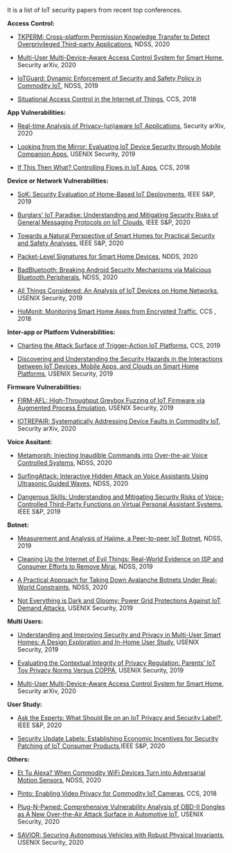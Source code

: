 It is a list of IoT security papers from recent top conferences. 

**Access Control:**
- [TKPERM: Cross-platform Permission Knowledge Transfer to Detect Overprivileged Third-party Applications](https://www.ndss-symposium.org/wp-content/uploads/2020/02/24287-paper.pdf), NDSS, 2020

- [Multi-User Multi-Device-Aware Access Control System for Smart Home](https://arxiv.org/pdf/1911.10186.pdf), Security arXiv, 2020

- [IoTGuard: Dynamic Enforcement of Security and Safety Policy in Commodity IoT](https://www.ndss-symposium.org/wp-content/uploads/2019/02/ndss2019_07A-1_Celik_paper.pdf), NDSS, 2019

- [Situational Access Control in the Internet of Things](https://www.cs.cornell.edu/~shmat/shmat_ccs18.pdf), CCS, 2018


**App Vulnerabilities:**
- [Real-time Analysis of Privacy-(un)aware IoT Applications](https://arxiv.org/pdf/1911.10461.pdf), Security arXiv, 2020

- [Looking from the Mirror: Evaluating IoT Device Security through Mobile Companion Apps](https://www.usenix.org/system/files/sec19-wang-xueqiang_0.pdf), USENIX Security, 2019

- [If This Then What? Controlling Flows in IoT Apps](https://www.cse.chalmers.se/~andrei/ccs18.pdf), CCS, 2018


**Device or Network Vulnerabilities:**
- [SoK: Security Evaluation of Home-Based IoT Deployments](https://astrolavos.gatech.edu/articles/sok_sp19.pdf), IEEE S&P, 2019

- [Burglars' IoT Paradise: Understanding and Mitigating Security Risks of General Messaging Protocols on IoT Clouds](http://homes.sice.indiana.edu/luyixing/bib/oakland20-mqtt.pdf), IEEE S&P, 2020

- [Towards a Natural Perspective of Smart Homes for Practical Security and Safety Analyses](https://www.adwaitnadkarni.com/pdf/manandhar-oakland20.pdf), IEEE S&P, 2020

- [Packet-Level Signatures for Smart Home Devices](https://www.ndss-symposium.org/wp-content/uploads/2020/02/24097-paper.pdf), NDDS, 2020

- [BadBluetooth: Breaking Android Security Mechanisms via Malicious Bluetooth Peripherals](https://www.ndss-symposium.org/wp-content/uploads/2019/02/ndss2019_06B-4_Xu_paper.pdf), NDSS, 2020

- [All Things Considered: An Analysis of IoT Devices on Home Networks](https://www.usenix.org/system/files/sec19-kumar-deepak_0.pdf), USENIX Security, 2019

- [HoMonit: Monitoring Smart Home Apps from Encrypted Traffic](http://web.cse.ohio-state.edu/~zhang.5840/assets/CCS2018/ccs18.pdf), CCS , 2018

**Inter-app or Platform Vulnerabilities:**
- [Charting the Attack Surface of Trigger-Action IoT Platforms](https://adambates.org/documents/Wang_Ccs19.pdf), CCS, 2019


- [Discovering and Understanding the Security Hazards in the Interactions between IoT Devices, Mobile Apps, and Clouds on Smart Home Platforms](https://www.usenix.org/system/files/sec19-zhou.pdf), USENIX Security, 2019


**Firmware Vulnerabilities:**
- [FIRM-AFL: High-Throughput Greybox Fuzzing of IoT Firmware via Augmented Process Emulation](https://www.usenix.org/system/files/sec19-zheng_0.pdf), USENIX Security, 2019

- [IOTREPAIR: Systematically Addressing Device Faults in Commodity IoT](https://arxiv.org/pdf/2002.07641.pdf), Security arXiv, 2020


**Voice Assitant:**
- [Metamorph: Injecting Inaudible Commands into Over-the-air Voice Controlled Systems](https://www.ndss-symposium.org/wp-content/uploads/2020/02/23055-paper.pdf), NDSS, 2020

- [SurfingAttack: Interactive Hidden Attack on Voice Assistants Using Ultrasonic Guided Waves](https://www.ndss-symposium.org/wp-content/uploads/2020/02/24068-paper.pdf), NDSS, 2020

- [Dangerous Skills: Understanding and Mitigating Security Risks of Voice-Controlled Third-Party Functions on Virtual Personal Assistant Systems](https://xianghang.me/files/voice_assistant.pdf), IEEE S&P, 2019


**Botnet:**
- [Measurement and Analysis of Hajime, a Peer-to-peer IoT Botnet](https://www.ndss-symposium.org/wp-content/uploads/2019/02/ndss2019_02B-3_Herwig_paper.pdf), NDSS, 2019

- [Cleaning Up the Internet of Evil Things: Real-World Evidence on ISP and Consumer Efforts to Remove Mirai](https://www.ndss-symposium.org/wp-content/uploads/2019/02/ndss2019_02B-2_Cetin_paper.pdf), NDSS, 2019

- [A Practical Approach for Taking Down Avalanche Botnets Under Real-World Constraints](https://www.ndss-symposium.org/wp-content/uploads/2020/02/24161-paper.pdf), NDSS, 2020

- [Not Everything is Dark and Gloomy: Power Grid Protections Against IoT Demand Attacks](https://www.usenix.org/system/files/sec19-huang.pdf), USENIX Security, 2019


**Multi Users:**
- [Understanding and Improving Security and Privacy in Multi-User Smart Homes: A Design Exploration and In-Home User Study](https://www.usenix.org/system/files/sec19-zeng.pdf), USENIX Security, 2019

- [Evaluating the Contextual Integrity of Privacy Regulation: Parents' IoT Toy Privacy Norms Versus COPPA](https://www.usenix.org/system/files/sec19fall_apthorpe_prepub.pdf), USENIX Security, 2019

- [Multi-User Multi-Device-Aware Access Control System for Smart Home](https://arxiv.org/pdf/1911.10186.pdf), Security arXiv, 2020

**User Study:**
- [Ask the Experts: What Should Be on an IoT Privacy and Security Label?](http://www.cs.cmu.edu/~pemamina/publication/SP'20/SP20.pdf), IEEE S&P, 2020

- [Security Update Labels: Establishing Economic Incentives for Security Patching of IoT Consumer Products](https://arxiv.org/pdf/1906.11094.pdf),IEEE S&P, 2020


**Others:**
- [Et Tu Alexa? When Commodity WiFi Devices Turn into Adversarial Motion Sensors](https://www.ndss-symposium.org/wp-content/uploads/2020/02/23053-paper.pdf), NDSS, 2020

- [Pinto: Enabling Video Privacy for Commodity IoT Cameras](https://dl.acm.org/doi/pdf/10.1145/3243734.3243830), CCS, 2018

- [Plug-N-Pwned: Comprehensive Vulnerability Analysis of OBD-II Dongles as A New Over-the-Air Attack Surface in Automotive IoT](https://web.cse.ohio-state.edu/~lin.3021/file/SEC20a.pdf), USENIX Security, 2020

- [SAVIOR: Securing Autonomous Vehicles with Robust Physical Invariants](https://www.usenix.org/system/files/sec20summer_quinonez_prepub.pdf), USENIX Security, 2020

